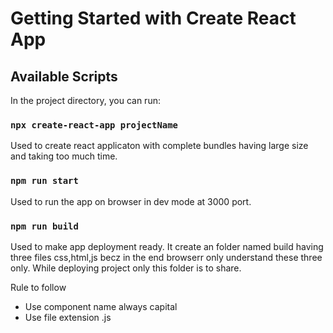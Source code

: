 # Getting Started with Create React App

## Available Scripts

In the project directory, you can run:

### `npx create-react-app projectName`
Used to create react applicaton with complete bundles having large size and taking too much time.

### `npm run start`
Used to run the app on browser in dev mode at 3000 port.

### `npm run build`
Used to make app deployment ready.
It create an folder named build having three files css,html,js becz in the end browserr only understand these three only.
While deploying project only this folder is to share.

Rule to follow
- Use component name always capital
- Use file extension .js

